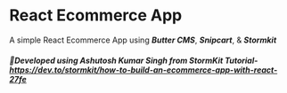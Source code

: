 # React Ecommerce App

A simple React Ecommerce App using ***Butter CMS***, ***Snipcart***, & ***Stormkit***

##### ***👏Developed using Ashutosh Kumar Singh from StormKit Tutorial- https://dev.to/stormkit/how-to-build-an-ecommerce-app-with-react-27fe***